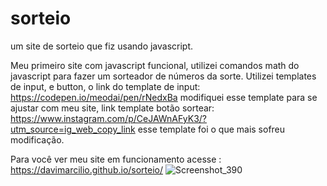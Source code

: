 # sorteio
um site de sorteio que fiz usando javascript.

Meu primeiro site com javascript funcional, utilizei comandos math do javascript para fazer um sorteador de números da sorte. 
Utilizei templates de input, e button, o link do template de input: https://codepen.io/meodai/pen/rNedxBa modifiquei esse template para se ajustar com meu site, link template botão sortear: https://www.instagram.com/p/CeJAWnAFyK3/?utm_source=ig_web_copy_link esse template foi o que mais sofreu modificação.

Para você ver meu site em funcionamento acesse : https://davimarcilio.github.io/sorteio/
![Screenshot_390](https://user-images.githubusercontent.com/104699555/171075073-2880d6d7-1a0e-4675-aa0a-e922541b67a5.png)
